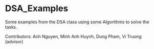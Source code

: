 # DSA_Examples
Some examples from the DSA class using some Algorithms to solve the tasks.

Contributors: Anh Nguyen, Minh Anh Huynh, Dung Pham, Vi Truong (advisor)
